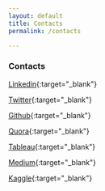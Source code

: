```yaml
---
layout: default
title: Contacts
permalink: /contacts

---
```


### Contacts

[Linkedin](https://www.linkedin.com/in/ahmedomareissa/){:target="_blank"}

[Twitter](https://twitter.com/AhmedOmarEissa){:target="_blank"}

[Github](https://github.com/AhmedOmarEissa){:target="_blank"}

[Quora](https://www.quora.com/profile/Ahmed-Omar-Eissa){:target="_blank"}

[Tableau](https://public.tableau.com/profile/ahmed.omar.eissa){:target="_blank"}

[Medium](https://medium.com/@hmedOmarEissa){:target="_blank"}

[Kaggle](https://www.kaggle.com/ahmedomareissa){:target="_blank"}
